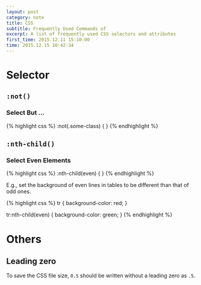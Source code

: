 ```yaml
---
layout: post
category: note
title: CSS
subtitle: Frequently Used Commands of
excerpt: A list of frequently used CSS selectors and attributes
first_time: 2015.12.11 15:10:00
time: 2015.12.15 10:42:34
---
```


# Selector

## `:not()`

### Select But ...

{% highlight css %}
:not(.some-class) {
}
{% endhighlight %}

## `:nth-child()`

### Select Even Elements

{% highlight css %}
:nth-child(even) {
}
{% endhighlight %}

E.g., set the background of even lines in tables to be different than that of odd ones.

{% highlight css %}
tr {
    background-color: red;
}

tr:nth-child(even) {
    background-color: green;
}
{% endhighlight %}

# Others

## Leading zero

To save the CSS file size, `0.5` should be written without a leading zero as `.5`.
